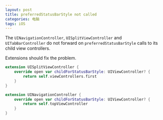 ```yaml
---
layout: post
title: preferredStatusBarStyle not called
categories: 电脑
tags: iOS
---
```


The `UINavigationController`, `UISplitViewController` and `UITabBarController` do not forward on `preferredStatusBarStyle` calls to its child view controllers.

Extensions should fix the problem.

```swift
extension UISplitViewController {
    override open var childForStatusBarStyle: UIViewController? {
        return self.viewControllers.first
    }
}

extension UINavigationController {
    override open var childForStatusBarStyle: UIViewController? {
        return self.topViewController
    }
}
```
